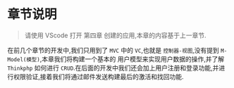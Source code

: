 # 章节说明

>请使用 VScode 打开 第四章 创建的应用,本章的内容基于上一章节.

在前几个章节的开发中,我们只用到了 `MVC` 中的 `VC`,也就是 `控制器-视图`,没有提到 `M-Model(模型)`,本章我们将构建一个基本的 用户模型来实现用户数据的操作,并了解 `Thinkphp` 如何进行 `CRUD`.在后面的开发中我们还会加上用户注册和登录功能,并进行权限验证,接着我们将通过邮件发送构建最后的激活和找回功能.